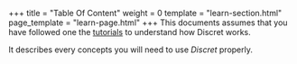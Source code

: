 +++
title = "Table Of Content"
weight = 0
template = "learn-section.html"
page_template = "learn-page.html"
+++
This documents assumes that you have followed one the [tutorials](@/tutorial/_index.md) to understand how Discret works.

It describes every concepts you will need to use *Discret* properly. 